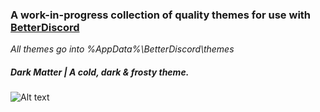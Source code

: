 ### A work-in-progress collection of quality themes for use with [BetterDiscord](https://betterdiscord.net)

*All themes go into %AppData%\BetterDiscord\themes*

##### Dark Matter | *A cold, dark & frosty theme.*

![Alt text](/demo.png?raw=true "Optional Title")
